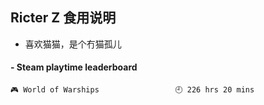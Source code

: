## Ricter Z 食用说明
- 喜欢猫猫，是个冇猫孤儿

<!-- steam-box start -->
#### - Steam playtime leaderboard
```text
🎮 World of Warships                 🕘 226 hrs 20 mins
```
<!-- Powered by https://github.com/YouEclipse/steam-box . -->
<!-- steam-box end -->
